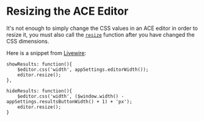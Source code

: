 ﻿<!---
|metadata|
undefined
|metadata|
--->

# Resizing the ACE Editor 

It's not enough to simply change the CSS values in an ACE editor in order to resize it, you must also call the [`resize`](https://github.com/josdejong/jsoneditor/issues/131#issuecomment-55874095) function after you have changed the CSS dimensions.

Here is a snippet from [Livewire](https://github.com/Infragistics/livewire):

````
showResults: function(){              
    $editor.css('width', appSettings.editorWidth());
    editor.resize();    
},

hideResults: function(){    
    $editor.css('width', ($window.width() - appSettings.resultsButtonWidth() + 1) + 'px');
    editor.resize();    
}
````